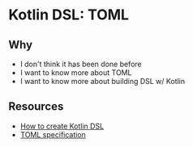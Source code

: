 # Kotlin DSL: TOML

## Why

- I don't think it has been done before
- I want to know more about TOML
- I want to know more about building DSL w/ Kotlin

## Resources

- [How to create Kotlin DSL](https://kotlinlang.org/docs/reference/type-safe-builders.html)
- [TOML specification](https://github.com/toml-lang/toml)
